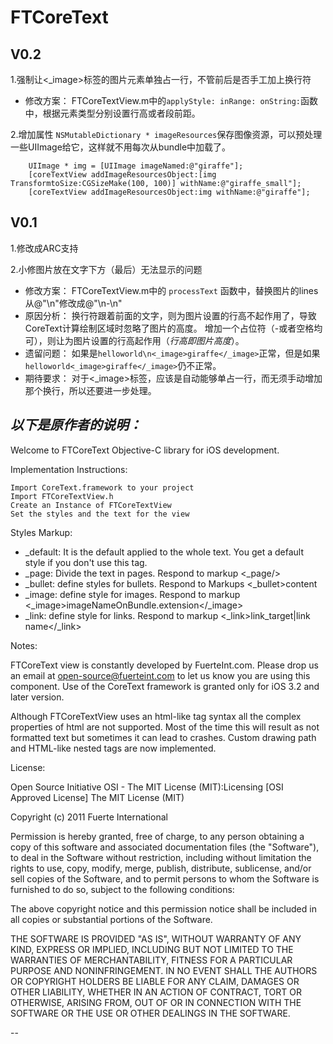 
FTCoreText
==========


V0.2
----

1.强制让<_image>标签的图片元素单独占一行，不管前后是否手工加上换行符

*   修改方案：
    FTCoreTextView.m中的`applyStyle: inRange: onString:`函数中，根据元素类型分别设置行高或者段前距。

2.增加属性 `NSMutableDictionary * imageResources`保存图像资源，可以预处理一些UIImage给它，这样就不用每次从bundle中加载了。

        UIImage * img = [UIImage imageNamed:@"giraffe"];
        [coreTextView addImageResourcesObject:[img TransformtoSize:CGSizeMake(100, 100)] withName:@"giraffe_small"];
        [coreTextView addImageResourcesObject:img withName:@"giraffe"];




V0.1
----

1.修改成ARC支持

2.小修图片放在文字下方（最后）无法显示的问题

*   修改方案：
    FTCoreTextView.m中的 `processText` 函数中，替换图片的lines从@"\n"修改成@"\n-\n"
*   原因分析：
    换行符跟着前面的文字，则为图片设置的行高不起作用了，导致CoreText计算绘制区域时忽略了图片的高度。
    增加一个占位符（-或者空格均可），则让为图片设置的行高起作用（_行高即图片高度_）。
*   遗留问题：
    如果是`helloworld\n<_image>giraffe</_image>`正常，但是如果`helloworld<_image>giraffe</_image>`仍不正常。
*   期待要求：
    对于<_image>标签，应该是自动能够单占一行，而无须手动增加那个换行，所以还要进一步处理。



_以下是原作者的说明：_
---
Welcome to FTCoreText Objective-C library for iOS development.


Implementation Instructions:

    Import CoreText.framework to your project
    Import FTCoreTextView.h
    Create an Instance of FTCoreTextView
    Set the styles and the text for the view

Styles Markup:

 * _default: It is the default applied to the whole text. You get a default style if you don't use this tag.
 * _page: Divide the text in pages. Respond to markup <_page/>
 * _bullet: define styles for bullets. Respond to Markups <_bullet>content</bullet>
 * _image: define style for images. Respond to markup <_image>imageNameOnBundle.extension</_image>
 * _link: define style for links. Respond to markup <_link>link_target|link name</_link>

Notes:

FTCoreText view is constantly developed by FuerteInt.com. Please drop us an email at open-source@fuerteint.com to let us know you are using this component.
Use of the CoreText framework is granted only for iOS 3.2 and later version.

Although FTCoreTextView uses an html-like tag syntax all the complex properties of html are not supported. Most of the time this will result as not formatted text but sometimes it can lead to crashes. Custom drawing path and HTML-like nested tags are now implemented.

License:

Open Source Initiative OSI - The MIT License (MIT):Licensing [OSI Approved License] The MIT License (MIT)

Copyright (c) 2011 Fuerte International

Permission is hereby granted, free of charge, to any person obtaining a copy of this software and associated documentation files (the "Software"), to deal in the Software without restriction, including without limitation the rights to use, copy, modify, merge, publish, distribute, sublicense, and/or sell copies of the Software, and to permit persons to whom the Software is furnished to do so, subject to the following conditions:

The above copyright notice and this permission notice shall be included in all copies or substantial portions of the Software.

THE SOFTWARE IS PROVIDED "AS IS", WITHOUT WARRANTY OF ANY KIND, EXPRESS OR IMPLIED, INCLUDING BUT NOT LIMITED TO THE WARRANTIES OF MERCHANTABILITY, FITNESS FOR A PARTICULAR PURPOSE AND NONINFRINGEMENT. IN NO EVENT SHALL THE AUTHORS OR COPYRIGHT HOLDERS BE LIABLE FOR ANY CLAIM, DAMAGES OR OTHER LIABILITY, WHETHER IN AN ACTION OF CONTRACT, TORT OR OTHERWISE, ARISING FROM, OUT OF OR IN CONNECTION WITH THE SOFTWARE OR THE USE OR OTHER DEALINGS IN THE SOFTWARE.




--
